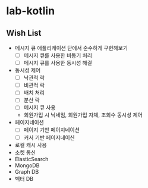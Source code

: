 # lab-kotlin

## Wish List
- 메시지 큐 애플리케이션 단에서 순수하게 구현해보기
  - [ ] 메시지 큐를 사용한 비동기 처리
  - [ ] 메시지 큐를 사용한 동시성 해결
- 동시성 제어
  - [ ] 낙관적 락
  - [ ] 비관적 락
  - [ ] 배치 처리
  - [ ] 분산 락
  - [ ] 메시지 큐 사용
  - 회원가입 시 닉네임, 회원가입 자체, 조회수 동시성 제어
- 페이지네이션
  - [ ] 페이지 기반 페이지네이션
  - [ ] 커서 기반 페이지네이션
- 로컬 캐시 사용
- 소켓 통신
- ElasticSearch
- MongoDB
- Graph DB
- 벡터 DB